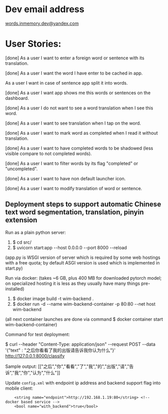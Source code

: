 # Dev email address
words.inmemory.dev@yandex.com

# User Stories:

[done] As a user I want to enter a foreign word or sentence with its translation.

[done] As a user I want the word I have enter to be cached in app.

As a user I want in case of sentence app split it into words. 

[done] As a user I want app shows me this words or sentences on the dashboard. 

[done] As a user I do not want to see a word translation when I see this word. 

[done] As a user I want to see translation when I tap on the word. 

[done] As a user I want to mark word as completed when I read it without translation. 

[done] As a user I want to have completed words to be shadowed (less visible compare to not completed words).

[done] As a user I want to filter words by its flag "completed" or "uncompleted".

[done] As a user I want to have non default launcher icon. 

[done] As a user I want to modify translation of word or sentence.  

## Deployment steps to support automatic Chinese text word segmentation, translation, pinyin extension


Run as a plain python server:

1. $ cd src/
2. $ uvicorn start:app --host 0.0.0.0 --port 8000 --reload

(app.py is WSGI version of server which is required by some web hostings with a free quota; by default ASGI version is used which is implemented in start.py)

Run via docker: (takes ~6 GB, plus 400 MB for downloaded pytorch model; on specialized hosting it is less as they usually have many things pre-installed)

1. $ docker image build -t wim-backend .
2. $ docker run -d --name wim-backend-container -p 80:80 --net host wim-backend

(all next container launches are done via command $ docker container start wim-backend-container)

Command for test deployment: 

$ curl --header "Content-Type: application/json"   --request POST   --data '{"text" : "之后你看看了我的出版请告诉我你认为什么"}' http://127.0.0.1:8000/classify

Sample output: [["之后","你","看看","了","我","的","出版","请","告诉","我","你","认为","什么"]]

Update ```config.xml``` with endpoint ip address and backend support flag into mobile client:
```
    <string name="endpoint">http://192.168.1.19:80</string> <!-- docker based service -->
    <bool name="with_backend">true</bool>
```
